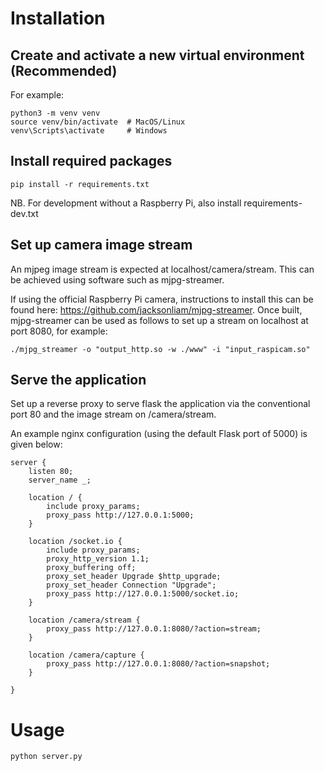 # Installation
## Create and activate a new virtual environment (Recommended)
For example:
```
python3 -m venv venv
source venv/bin/activate  # MacOS/Linux
venv\Scripts\activate     # Windows
```

## Install required packages
```
pip install -r requirements.txt
```
NB. For development without a Raspberry Pi, also install requirements-dev.txt

## Set up camera image stream
An mjpeg image stream is expected at localhost/camera/stream. This can be achieved using software such as mjpg-streamer. 

If using the official Raspberry Pi camera, instructions to install this can be found here: https://github.com/jacksonliam/mjpg-streamer. Once built, mjpg-streamer can be used as follows to set up a stream on localhost at port 8080, for example:

```
./mjpg_streamer -o "output_http.so -w ./www" -i "input_raspicam.so"
```

## Serve the application
Set up a reverse proxy to serve flask the application via the conventional port 80 and the image stream on /camera/stream.

An example nginx configuration (using the default Flask port of 5000) is given below:

```
server {
    listen 80;
    server_name _;

    location / {
        include proxy_params;
        proxy_pass http://127.0.0.1:5000;
    }

    location /socket.io {
        include proxy_params;
        proxy_http_version 1.1;
        proxy_buffering off;
        proxy_set_header Upgrade $http_upgrade;
        proxy_set_header Connection "Upgrade";
        proxy_pass http://127.0.0.1:5000/socket.io;
    }

    location /camera/stream {
        proxy_pass http://127.0.0.1:8080/?action=stream;
    }

    location /camera/capture {
        proxy_pass http://127.0.0.1:8080/?action=snapshot;
    }

}
```

# Usage
```
python server.py
```